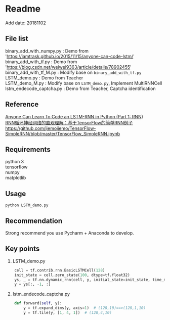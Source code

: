 # Readme
Add date: 20181102

## File list
binary_add_with_numpy.py : Demo from 'https://iamtrask.github.io/2015/11/15/anyone-can-code-lstm/'
binary_add_with_tf.py : Demo from 'https://blog.csdn.net/weiwei9363/article/details/78902455'  
binary_add_with_tf_M.py : Modify base on `binary_add_with_tf.py`  
LSTM_demo.py : Demo from Teacher  
LSTM_demo_M.py : Modify base on `LSTM_demo.py`, Implement MultiRNNCell  
lstm_endecode_captcha.py : Demo from Teacher, Captcha identification

## Reference
[Anyone Can Learn To Code an LSTM-RNN in Python (Part 1: RNN)](https://iamtrask.github.io/2015/11/15/anyone-can-code-lstm/)  
[RNN循环神经网络的直观理解：基于TensorFlow的简单RNN例子](https://blog.csdn.net/weiwei9363/article/details/78902455)  
https://github.com/jiemojiemo/TensorFlow-SimpleRNN/blob/master/TensorFlow_SimpleRNN.ipynb  

## Requirements
python 3  
tensorflow  
numpy  
matplotlib  

## Usage
```shell
python LSTM_demo.py
```

## Recommendation
Strong recommend you use Pycharm + Anaconda to develop.

## Key points
1. LSTM_demo.py
```python
    cell = tf.contrib.rnn.BasicLSTMCell(128)
    init_state = cell.zero_state(100, dtype=tf.float32)
    ys, _ = tf.nn.dynamic_rnn(cell, y, initial_state=init_state, time_major=False)
    y = ys[:, -1, :]
```

2. lstm_endecode_captcha.py
```python
    def forward(self, y):
        y = tf.expand_dims(y, axis=1)  # (128,10)==>(128,1,10)
        y = tf.tile(y, [1, 4, 1])  # (128,4,10)
```